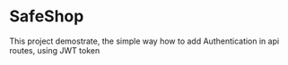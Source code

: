 # SafeShop

This project demostrate, the simple way how to add Authentication in api routes, using JWT token
